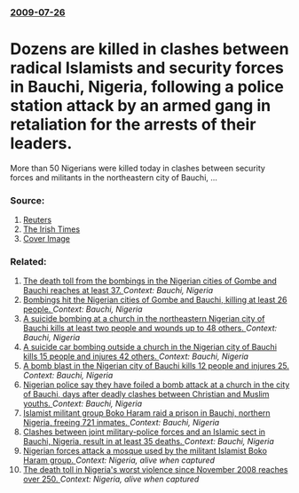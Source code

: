 ### [2009-07-26](/news/2009/07/26/index.md)

#  Dozens are killed in clashes between radical Islamists and security forces in Bauchi, Nigeria, following a police station attack by an armed gang in retaliation for the arrests of their leaders. 

More than 50 Nigerians were killed today in clashes between security forces and militants in the northeastern city of Bauchi, &hellip;


### Source:

1. [Reuters](http://www.reuters.com/article/newsMaps/idUSTRE56P0MA20090726)
2. [The Irish Times](http://www.irishtimes.com/newspaper/breaking/2009/0726/breaking18.htm)
2. [Cover Image](http://www.irishtimes.com/assets/images/favicons/irishtimes.png)

### Related:

1. [The death toll from the bombings in the Nigerian cities of Gombe and Bauchi reaches at least 37. ](/news/2014/12/23/the-death-toll-from-the-bombings-in-the-nigerian-cities-of-gombe-and-bauchi-reaches-at-least-37.md) _Context: Bauchi, Nigeria_
2. [Bombings hit the Nigerian cities of Gombe and Bauchi, killing at least 26 people. ](/news/2014/12/22/bombings-hit-the-nigerian-cities-of-gombe-and-bauchi-killing-at-least-26-people.md) _Context: Bauchi, Nigeria_
3. [A suicide bombing at a church in the northeastern Nigerian city of Bauchi kills at least two people and wounds up to 48 others. ](/news/2012/09/23/a-suicide-bombing-at-a-church-in-the-northeastern-nigerian-city-of-bauchi-kills-at-least-two-people-and-wounds-up-to-48-others.md) _Context: Bauchi, Nigeria_
4. [A suicide car bombing outside a church in the Nigerian city of Bauchi kills 15 people and injures 42 others. ](/news/2012/06/3/a-suicide-car-bombing-outside-a-church-in-the-nigerian-city-of-bauchi-kills-15-people-and-injures-42-others.md) _Context: Bauchi, Nigeria_
5. [A bomb blast in the Nigerian city of Bauchi kills 12 people and injures 25. ](/news/2011/05/29/a-bomb-blast-in-the-nigerian-city-of-bauchi-kills-12-people-and-injures-25.md) _Context: Bauchi, Nigeria_
6. [Nigerian police say they have foiled a bomb attack at a church in the city of Bauchi, days after deadly clashes between Christian and Muslim youths. ](/news/2011/01/31/nigerian-police-say-they-have-foiled-a-bomb-attack-at-a-church-in-the-city-of-bauchi-days-after-deadly-clashes-between-christian-and-muslim.md) _Context: Bauchi, Nigeria_
7. [Islamist militant group Boko Haram raid a prison in Bauchi, northern Nigeria, freeing 721 inmates. ](/news/2010/09/9/islamist-militant-group-boko-haram-raid-a-prison-in-bauchi-northern-nigeria-freeing-721-inmates.md) _Context: Bauchi, Nigeria_
8. [ Clashes between joint military-police forces and an Islamic sect in Bauchi, Nigeria, result in at least 35 deaths. ](/news/2009/12/28/clashes-between-joint-military-police-forces-and-an-islamic-sect-in-bauchi-nigeria-result-in-at-least-35-deaths.md) _Context: Bauchi, Nigeria_
9. [ Nigerian forces attack a mosque used by the militant Islamist Boko Haram group. ](/news/2009/07/30/nigerian-forces-attack-a-mosque-used-by-the-militant-islamist-boko-haram-group.md) _Context: Nigeria, alive when captured_
10. [ The death toll in Nigeria's worst violence since November 2008 reaches over 250. ](/news/2009/07/29/the-death-toll-in-nigeria-s-worst-violence-since-november-2008-reaches-over-250.md) _Context: Nigeria, alive when captured_
